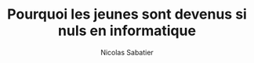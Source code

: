---
layout: post
title: "Pourquoi les jeunes sont devenus si nuls en informatique"
link: https://www.mac4ever.com/societe/187334-pourquoi-les-jeunes-sont-devenus-si-nuls-en-informatique
author: "Nicolas Sabatier"
published_date: "23/02/2025"
description: "Le bon sens populaire veut que les jeunes sont naturellement à l’aise avec les nouvelles technologies, comme l’informatique. Or, ce n’est plus vraiment le cas depuis des années, mais pourquoi ?"
language: "fr_FR"
categories: "Liens"
tags: "société numérique"
og-tags: "société numérique"
permalink: /:categories/:year/:month/:day/:title/
---